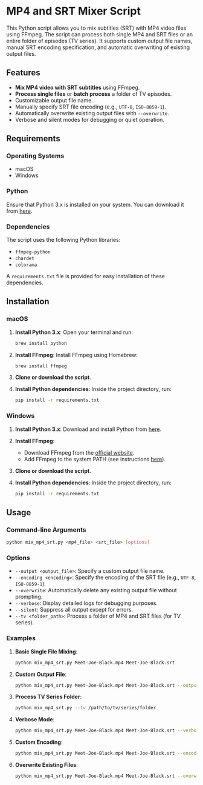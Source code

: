 
# MP4 and SRT Mixer Script

This Python script allows you to mix subtitles (SRT) with MP4 video files using FFmpeg. The script can process both single MP4 and SRT files or an entire folder of episodes (TV series). It supports custom output file names, manual SRT encoding specification, and automatic overwriting of existing output files.

## Features

- **Mix MP4 video with SRT subtitles** using FFmpeg.
- **Process single files** or **batch process** a folder of TV episodes.
- Customizable output file name.
- Manually specify SRT file encoding (e.g., `UTF-8`, `ISO-8859-1`).
- Automatically overwrite existing output files with `--overwrite`.
- Verbose and silent modes for debugging or quiet operation.

## Requirements

### Operating Systems

- macOS
- Windows

### Python

Ensure that Python 3.x is installed on your system. You can download it from [here](https://www.python.org/downloads/).

### Dependencies

The script uses the following Python libraries:
- `ffmpeg-python`
- `chardet`
- `colorama`

A `requirements.txt` file is provided for easy installation of these dependencies.

## Installation

### macOS

1. **Install Python 3.x**:
   Open your terminal and run:
   ```bash
   brew install python
   ```

2. **Install FFmpeg**:
   Install FFmpeg using Homebrew:
   ```bash
   brew install ffmpeg
   ```

3. **Clone or download the script**.

4. **Install Python dependencies**:
   Inside the project directory, run:
   ```bash
   pip install -r requirements.txt
   ```

### Windows

1. **Install Python 3.x**:
   Download and install Python from [here](https://www.python.org/downloads/).

2. **Install FFmpeg**:
   - Download FFmpeg from the [official website](https://ffmpeg.org/download.html).
   - Add FFmpeg to the system PATH (see instructions [here](https://www.geeksforgeeks.org/how-to-install-ffmpeg-on-windows/)).

3. **Clone or download the script**.

4. **Install Python dependencies**:
   Inside the project directory, run:
   ```bash
   pip install -r requirements.txt
   ```

## Usage

### Command-line Arguments

```bash
python mix_mp4_srt.py <mp4_file> <srt_file> [options]
```

### Options

- `--output <output_file>`: Specify a custom output file name.
- `--encoding <encoding>`: Specify the encoding of the SRT file (e.g., `UTF-8`, `ISO-8859-1`).
- `--overwrite`: Automatically delete any existing output file without prompting.
- `--verbose`: Display detailed logs for debugging purposes.
- `--silent`: Suppress all output except for errors.
- `--tv <folder_path>`: Process a folder of MP4 and SRT files (for TV series).

### Examples

1. **Basic Single File Mixing**:
   ```bash
   python mix_mp4_srt.py Meet-Joe-Black.mp4 Meet-Joe-Black.srt
   ```

2. **Custom Output File**:
   ```bash
   python mix_mp4_srt.py Meet-Joe-Black.mp4 Meet-Joe-Black.srt --output Joe-Black-Final.mp4
   ```

3. **Process TV Series Folder**:
   ```bash
   python mix_mp4_srt.py --tv /path/to/tv/series/folder
   ```

4. **Verbose Mode**:
   ```bash
   python mix_mp4_srt.py Meet-Joe-Black.mp4 Meet-Joe-Black.srt --verbose
   ```

5. **Custom Encoding**:
   ```bash
   python mix_mp4_srt.py Meet-Joe-Black.mp4 Meet-Joe-Black.srt --encoding ISO-8859-1
   ```

6. **Overwrite Existing Files**:
   ```bash
   python mix_mp4_srt.py Meet-Joe-Black.mp4 Meet-Joe-Black.srt --overwrite
   ```